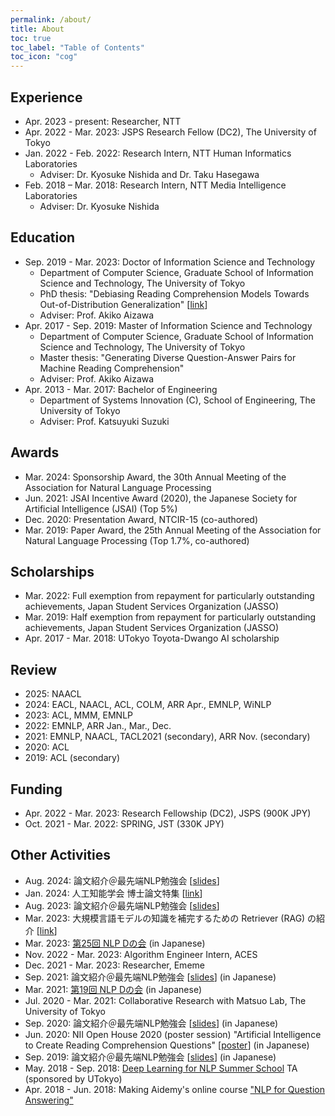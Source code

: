 ```yaml
---
permalink: /about/
title: About
toc: true
toc_label: "Table of Contents"
toc_icon: "cog"
---
```


<!-- Google tag (gtag.js) -->
<script async src="https://www.googletagmanager.com/gtag/js?id=G-RHK7JKMTTB"></script>
<script>
  window.dataLayer = window.dataLayer || [];
  function gtag(){dataLayer.push(arguments);}
  gtag('js', new Date());

  gtag('config', 'G-RHK7JKMTTB');
</script>

## Experience
* Apr. 2023 - present: Researcher, NTT
* Apr. 2022 - Mar. 2023: JSPS Research Fellow (DC2), The University of Tokyo
* Jan. 2022 - Feb. 2022: Research Intern, NTT Human Informatics Laboratories
  * Adviser: Dr. Kyosuke Nishida and Dr. Taku Hasegawa
* Feb. 2018 – Mar. 2018: Research Intern, NTT Media Intelligence Laboratories
  * Adviser: Dr. Kyosuke Nishida

## Education
* Sep. 2019 - Mar. 2023: Doctor of Information Science and Technology
  * Department of Computer Science, Graduate School of Information Science and Technology, The University of Tokyo
  * PhD thesis: "Debiasing Reading Comprehension Models Towards Out-of-Distribution Generalization" [[link](https://github.com/KazutoshiShinoda/PhDThesis)]
  * Adviser: Prof. Akiko Aizawa
* Apr. 2017 - Sep. 2019: Master of Information Science and Technology
  * Department of Computer Science, Graduate School of Information Science and Technology, The University of Tokyo
  * Master thesis: "Generating Diverse Question-Answer Pairs for Machine Reading Comprehension"
  * Adviser: Prof. Akiko Aizawa
* Apr. 2013 - Mar. 2017: Bachelor of Engineering
  * Department of Systems Innovation (C), School of Engineering, The University of Tokyo
  * Adviser: Prof. Katsuyuki Suzuki

## Awards
* Mar. 2024: Sponsorship Award, the 30th Annual Meeting of the Association for Natural Language Processing
* Jun. 2021: JSAI Incentive Award (2020), the Japanese Society for Artificial Intelligence (JSAI) (Top 5%)
* Dec. 2020: Presentation Award, NTCIR-15 (co-authored)
* Mar. 2019: Paper Award, the 25th Annual Meeting of the Association for Natural
Language Processing (Top 1.7%, co-authored)

## Scholarships
* Mar. 2022: Full exemption from repayment for particularly outstanding achievements, Japan Student Services Organization (JASSO)
* Mar. 2019: Half exemption from repayment for particularly outstanding achievements, Japan Student Services Organization (JASSO)
* Apr. 2017 - Mar. 2018: UTokyo Toyota-Dwango AI scholarship

## Review
* 2025: NAACL
* 2024: EACL, NAACL, ACL, COLM, ARR Apr., EMNLP, WiNLP
* 2023: ACL, MMM, EMNLP
* 2022: EMNLP, ARR Jan., Mar., Dec.
* 2021: EMNLP, NAACL, TACL2021 (secondary), ARR Nov. (secondary)
* 2020: ACL
* 2019: ACL (secondary)

## Funding
* Apr. 2022 - Mar. 2023: Research Fellowship (DC2), JSPS (900K JPY)
* Oct. 2021 - Mar. 2022: SPRING, JST (330K JPY)

## Other Activities
* Aug. 2024: 論文紹介＠最先端NLP勉強会 [[slides](https://speakerdeck.com/kazutoshishinoda/lun-wen-shao-jie-direct-preference-optimization-your-language-model-is-secretly-a-reward-model)]
* Jan. 2024: 人工知能学会 博士論文特集 [[link](https://www.jstage.jst.go.jp/article/jjsai/39/1/39_50/_article/-char/ja)]
* Aug. 2023: 論文紹介＠最先端NLP勉強会 [[slides](https://speakerdeck.com/kazutoshishinoda/lun-wen-shao-jie-minding-language-models-lack-of-theory-of-mind-a-plug-and-play-multi-character-belief-tracker)]
* Mar. 2023: 大規模言語モデルの知識を補完するための Retriever (RAG) の紹介 [[link](https://tech.acesinc.co.jp/entry/2023/03/31/121001)]
* Mar. 2023: [第25回 NLP Dの会](https://sites.google.com/view/nlp-phd) (in Japanese)
* Nov. 2022 - Mar. 2023: Algorithm Engineer Intern, ACES
* Dec. 2021 - Mar. 2023: Researcher, Ememe
* Sep. 2021: 論文紹介＠最先端NLP勉強会 [[slides](https://github.com/KazutoshiShinoda/slides/blob/master/SNLP2021-IntrinsicDimensionalityExplainstheEffectivenessofLanguageModelFineTuning.pdf)] (in Japanese)
* Mar. 2021: [第19回 NLP Dの会](https://sites.google.com/view/nlp-phd) (in Japanese)
* Jul. 2020 - Mar. 2021: Collaborative Research with Matsuo Lab, The University of Tokyo
* Sep. 2020: 論文紹介＠最先端NLP勉強会 [[slides](https://github.com/KazutoshiShinoda/slides/blob/master/SNLP2020-A-Systematic-Assessment-of-Syntactic-Generalization-in-Neural-Language-Models.pdf)] (in Japanese)
* Jun. 2020: NII Open House 2020 (poster session) "Artificial Intelligence to Create Reading Comprehension Questions" [[poster](https://www.nii.ac.jp/event/upload/C04_oh2020.pdf)] (in Japanese)
* Sep. 2019: 論文紹介＠最先端NLP勉強会 [[slides](https://github.com/KazutoshiShinoda/slides/blob/master/SNLP2019-latent-normalizing-flow-for-discrete-sequences.pdf)] (in Japanese)
* May. 2018 - Sep. 2018: [Deep Learning for NLP Summer School](https://deeplearning.jp/deep-learning-for-nlp) TA (sponsored by UTokyo)
* Apr. 2018 - Jun. 2018: Making Aidemy's online course ["NLP for Question Answering"](https://aidemy.net/courses/6120)
